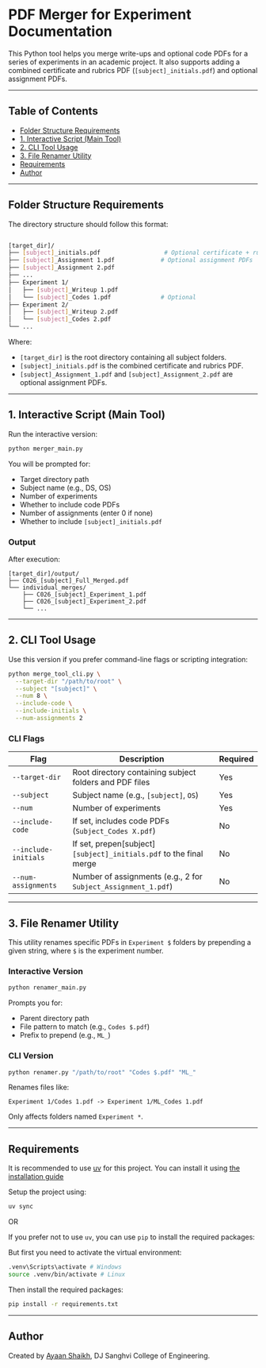# PDF Merger for Experiment Documentation

This Python tool helps you merge write-ups and optional code PDFs for a series of experiments in an academic project. It also supports adding a combined certificate and rubrics PDF (`[subject]_initials.pdf`) and optional assignment PDFs.

---

## Table of Contents
- [Folder Structure Requirements](#folder-structure-requirements)
- [1. Interactive Script (Main Tool)](#1-interactive-script-main-tool)
- [2. CLI Tool Usage](#2-cli-tool-usage)
- [3. File Renamer Utility](#3-file-renamer-utility)
- [Requirements](#requirements)
- [Author](#author)

---

## Folder Structure Requirements

The directory structure should follow this format:

```bash

[target_dir]/
├── [subject]_initials.pdf                  # Optional certificate + rubrics file
├── [subject]_Assignment 1.pdf             # Optional assignment PDFs
├── [subject]_Assignment 2.pdf
├── ...
├── Experiment 1/
│   ├── [subject]_Writeup 1.pdf
│   └── [subject]_Codes 1.pdf              # Optional
├── Experiment 2/
│   ├── [subject]_Writeup 2.pdf
│   └── [subject]_Codes 2.pdf
└── ...

```
Where:
* `[target_dir]` is the root directory containing all subject folders.
* `[subject]_initials.pdf` is the combined certificate and rubrics PDF.
* `[subject]_Assignment_1.pdf` and `[subject]_Assignment_2.pdf` are optional assignment PDFs.

---

## 1. Interactive Script (Main Tool)

Run the interactive version:

```bash
python merger_main.py
```

You will be prompted for:

* Target directory path
* Subject name (e.g., DS, OS)
* Number of experiments
* Whether to include code PDFs
* Number of assignments (enter 0 if none)
* Whether to include `[subject]_initials.pdf`

### Output

After execution:

```
[target_dir]/output/
├── C026_[subject]_Full_Merged.pdf
└── individual_merges/
    ├── C026_[subject]_Experiment_1.pdf
    ├── C026_[subject]_Experiment_2.pdf
    └── ...
```

---

## 2. CLI Tool Usage

Use this version if you prefer command-line flags or scripting integration:

```bash
python merge_tool_cli.py \
  --target-dir "/path/to/root" \
  --subject "[subject]" \
  --num 8 \
  --include-code \
  --include-initials \
  --num-assignments 2
```

### CLI Flags

| Flag                 | Description                                                         | Required |
| -------------------- | ------------------------------------------------------------------- | -------- |
| `--target-dir`       | Root directory containing subject folders and PDF files             | Yes      |
| `--subject`          | Subject name (e.g., `[subject]`, `OS`)                              | Yes      |
| `--num`              | Number of experiments                                               | Yes      |
| `--include-code`     | If set, includes code PDFs (`Subject_Codes X.pdf`)                  | No       |
| `--include-initials` | If set, prepen[subject] `[subject]_initials.pdf` to the final merge | No       |
| `--num-assignments`  | Number of assignments (e.g., 2 for `Subject_Assignment_1.pdf`)      | No       |

---

## 3. File Renamer Utility

This utility renames specific PDFs in `Experiment $` folders by prepending a given string, where `$` is the experiment number.

### Interactive Version

```bash
python renamer_main.py
```

Prompts you for:

* Parent directory path
* File pattern to match (e.g., `Codes $.pdf`)
* Prefix to prepend (e.g., `ML_`)

### CLI Version

```bash
python renamer.py "/path/to/root" "Codes $.pdf" "ML_"
```

Renames files like:

```
Experiment 1/Codes 1.pdf -> Experiment 1/ML_Codes 1.pdf
```

Only affects folders named `Experiment *`.

---

## Requirements

It is recommended to use [uv](https://docs.astral.sh/uv/) for this project. You can install it using [the installation guide](https://docs.astral.sh/uv/getting-started/installation/) 

Setup the project using:
```bash
uv sync
```

OR

If you prefer not to use `uv`, you can use `pip` to install the required packages:

But first you need to activate the virtual environment:
```bash
.venv\Scripts\activate # Windows
source .venv/bin/activate # Linux
```

Then install the required packages:
```bash
pip install -r requirements.txt
```

---

## Author

Created by [Ayaan Shaikh](https://github.com/ayaantuts), DJ Sanghvi College of Engineering.